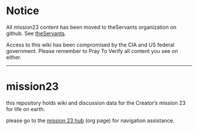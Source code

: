 # Notice
All mission23 content has been moved to theServants organization on github. See [theServants](https://github.com/theServants).

Access to this wiki has been compromised by the CIA and US federal government. Please remember to Pray To Verify all content you see on either. 
***
# mission23
this repository holds wiki and discussion data for the Creator’s mission 23 for life on earth. 

please go to the [mission 23 hub](https://github.com/mission23) (org page) for navigation assistance. 
